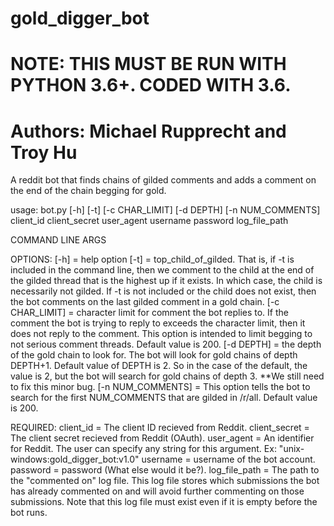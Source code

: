 # gold_digger_bot
# NOTE: THIS MUST BE RUN WITH PYTHON 3.6+. CODED WITH 3.6.
# Authors: Michael Rupprecht and Troy Hu

A reddit bot that finds chains of gilded comments and adds a comment on the end of the chain begging for gold.

usage: bot.py [-h] [-t] [-c CHAR_LIMIT] [-d DEPTH] [-n NUM_COMMENTS]
                     client_id client_secret user_agent username password
                     log_file_path

COMMAND LINE ARGS

OPTIONS:
[-h] = help option
[-t] = top_child_of_gilded. That is, if -t is included in the command line, then we comment to the child at the end of the gilded thread that 		is the highest up if it exists. In which case, the child is necessarily not gilded. If -t is not included or the child does not exist, 		then the bot comments on the last gilded comment in a gold chain. 
[-c CHAR_LIMIT] = character limit for comment the bot replies to. If the comment the bot is trying to reply to exceeds the character limit, 		then it does not reply to the comment. This option is intended to limit begging to not serious comment threads. Default value is 200.
[-d DEPTH] = the depth of the gold chain to look for. The bot will look for gold chains of depth DEPTH+1. Default value of DEPTH is 2. So in 		the case of the default, the value is 2, but the bot will search for gold chains of depth 3. **We still	 need to fix this minor bug.
[-n NUM_COMMENTS] = This option tells the bot to search for the first NUM_COMMENTS that are gilded in /r/all. Default value is 200.

REQUIRED:
client_id = The client ID recieved from Reddit.
client_secret = The client secret recieved from Reddit (OAuth).
user_agent = An identifier for Reddit. The user can specify any string for this argument. Ex: "unix-windows:gold_digger_bot:v1.0"
username = username of the bot account.
password = password (What else would it be?).
log_file_path = The path to the "commented on" log file. This log file stores which submissions the bot has already commented on and will avoid 	further commenting on those submissions. Note that this log file must exist even if it is empty before the bot runs.


